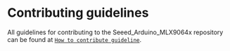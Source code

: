 # Contributing guidelines

All guidelines for contributing to the Seeed_Arduino_MLX9064x repository can be found at [`How to contribute guideline`](https://github.com/Seeed-Studio/Seeed_Arduino_MLX9064x/wiki/How_to_contribute).
